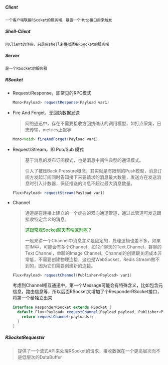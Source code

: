 ##### Client
    一个客户端联接RScoket的服务端，暴露一个Http接口用来触发
##### Shell-Client
    同Client的作用，只是用shell来模拟调用RSocket的服务端
##### Server
    是一个RSocket的服务器

##### RSocket
- Request/Response，即常见的RPC模式
  ``` java
  Mono<Payload> requestResponse(Payload var1)
  ```

- Fire And Forget，无回执数据发送

  > 网络通迅中，存在不需要接收方回执确认的调用模型，如打点采集，日志传输，metrics上报等

  ``` java
  Mono<Void> fireAndForget(Payload var1)
  ```

- Request/Stream，即 Pub/Sub 模式

  > 基于消息的发布订阅模式，也是消息中间件典型的通讯模式。
  >
  > 引入了被压Back Pressure概念，其实就是有限制的Push模型，消息订阅方发起订阅同时告知接下来要请求的消息最大数量，发送方在发送消息时引入计数器，保证推送的消息不超过最大消息数量。

  ``` java
  Flux<Payload> requestStream(Payload var1)
  ```

- Channel 

  > 通道是在连接上建立的一个虚拟的双向通迅管道，通过此管道可发送跟接收特定含义的消息。
  >
  > <font color=green>这跟常规Socket聊天有啥区别呢？</font>
  >
  > 一般来讲一个Channel中消息含义是固定的，处理逻辑也差不多，如果在IM中，可能会有多个Channel，如1对1聊天的Text Channel，群聊的Text Channel，单聊的Image Channel。Channel的创建跟关闭成本非常低，不需要创建物理连接，这也是WebSocket，Redis Stream做不到的，因为它们需要创建新的连接。

  ``` java
  Flux<Payload> requestChannel(Publisher<Payload> var1)
  ```

  考虑到Channel相互通迅中，第一个Message可能会有特殊含义，比如包含元信息，路由信息等，所以后面RSocket又增加了个ResponderRSocket接口，将第一个给独立出来

  ``` java
  interface ResponderRSocket extends RSocket {
    default Flux<Payload> requestChannel(Payload payload, Publisher<Payload> payloads) {
      return requestChannel(payloads);
    }
  }
  ```
##### RSocketRequester
> 提供了一个流式API来处理RSocket的请求，接收数据在一个更高层次而不是低层次的DataBuffer
